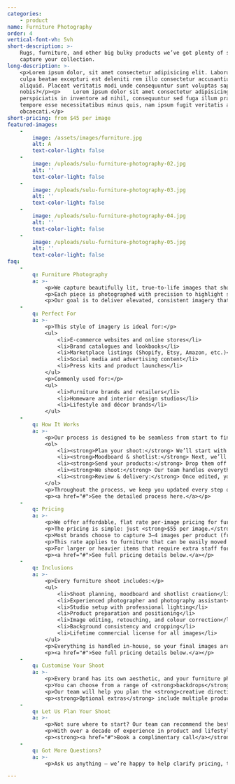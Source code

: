```yaml
---
categories:
    - product
name: Furniture Photography
order: 4
vertical-font-vh: 5vh
short-description: >-
    Rugs, furniture, and other big bulky products we’ve got plenty of space to
    capture your collection.
long-description: >-
    <p>Lorem ipsum dolor, sit amet consectetur adipisicing elit. Laborum in
    culpa beatae excepturi est deleniti rem illo consectetur accusantium
    aliquid. Placeat veritatis modi unde consequuntur sunt voluptas sapiente hic
    nobis?</p><p>    Lorem ipsum dolor sit amet consectetur adipisicing elit. Ex
    perspiciatis in inventore ad nihil, consequuntur sed fuga illum praesentium
    tempore esse necessitatibus minus quis, nam ipsum fugit veritatis aut
    obcaecati.</p>
short-pricing: from $45 per image
featured-images:
    -
        image: /assets/images/furniture.jpg
        alt: A
        text-color-light: false
    -
        image: /uploads/sulu-furniture-photography-02.jpg
        alt: ''
        text-color-light: false
    -
        image: /uploads/sulu-furniture-photography-03.jpg
        alt: ''
        text-color-light: false
    -
        image: /uploads/sulu-furniture-photography-04.jpg
        alt: ''
        text-color-light: false
    -
        image: /uploads/sulu-furniture-photography-05.jpg
        alt: ''
        text-color-light: false
faq:
    -
        q: Furniture Photography
        a: >-
            <p>We capture beautifully lit, true-to-life images that showcase your furniture’s design, materials, and craftsmanship.</p>
            <p>Each piece is photographed with precision to highlight shape, texture, and finish, ensuring your products look professional, inviting, and ready for your website or catalogue.</p>
            <p>Our goal is to deliver elevated, consistent imagery that reflects your brand’s quality and attention to detail.</p>
    -
        q: Perfect For
        a: >-
            <p>This style of imagery is ideal for:</p>
            <ul>
                <li>E-commerce websites and online stores</li>
                <li>Brand catalogues and lookbooks</li>
                <li>Marketplace listings (Shopify, Etsy, Amazon, etc.)</li>
                <li>Social media and advertising content</li>
                <li>Press kits and product launches</li>
            </ul>
            <p>Commonly used for:</p>
            <ul>
                <li>Furniture brands and retailers</li>
                <li>Homeware and interior design studios</li>
                <li>Lifestyle and décor brands</li>
            </ul>
    -
        q: How It Works
        a: >-
            <p>Our process is designed to be seamless from start to finish:</p>
            <ol>
                <li><strong>Plan your shoot:</strong> We’ll start with a call with one of our experienced shoot producers to get to know your brand, collection, and goals for the shoot, and walk you through exactly what to expect.</li>
                <li><strong>Moodboard & shotlist:</strong> Next, we’ll create a detailed shoot plan that covers everything from product styling and backdrop colours to lighting setup and camera angles. You’ll see exactly what’s being captured before we start so there are no surprises.</li>
                <li><strong>Send your products:</strong> Drop them off to our Bali studio or ship them through our trusted local and international partners. We’ll confirm setup requirements in advance to ensure the right space and lighting for your furniture pieces.</li>
                <li><strong>We shoot:</strong> Our team handles everything from lighting and positioning to capturing every angle according to your shotlist, ensuring consistent results across your collection.</li>
                <li><strong>Review & delivery:</strong> Once edited, your images are uploaded to a private gallery for your review and final approval before delivery.</li>
            </ol>
            <p>Throughout the process, we keep you updated every step of the way so you can relax knowing your shoot is in expert hands.</p>
            <p><a href="#">See the detailed process here.</a></p>
    -
        q: Pricing
        a: >-
            <p>We offer affordable, flat rate per-image pricing for furniture photography, with a rate that already includes studio rental, professional lighting, product styling, photographer, and professional editing and retouching. It’s an end-to-end service for one simple price.</p>
            <p>The pricing is simple: just <strong>$55 per image.</strong></p>
            <p>Most brands choose to capture 3–4 images per product (front, side, back, and detail) for a complete, professional presentation.</p>
            <p>This rate applies to furniture that can be easily moved and positioned by one person, generally under <strong>1 metre in size</strong> and <strong>20 kilograms in weight.</strong></p>
            <p>For larger or heavier items that require extra staff for setup or placement, an additional handling fee may apply.</p>
            <p><a href="#">See full pricing details below.</a></p>
    -
        q: Inclusions
        a: >-
            <p>Every furniture shoot includes:</p>
            <ul>
                <li>Shoot planning, moodboard and shotlist creation</li>
                <li>Experienced photographer and photography assistant</li>
                <li>Studio setup with professional lighting</li>
                <li>Product preparation and positioning</li>
                <li>Image editing, retouching, and colour correction</li>
                <li>Background consistency and cropping</li>
                <li>Lifetime commercial license for all images</li>
            </ul>
            <p>Everything is handled in-house, so your final images are cohesive, polished, and ready to use across your website, social media, and marketing channels.</p>
            <p><a href="#">See full pricing details below.</a></p>
    -
        q: Customise Your Shoot
        a: >-
            <p>Every brand has its own aesthetic, and your furniture photography should reflect that.</p>
            <p>You can choose from a range of <strong>backdrops</strong> — including solid colours, transparent, polished concrete, and textured limestone walls — and select your preferred <strong>lighting style</strong>, whether soft and even or natural daylight with shadows.</p>
            <p>Our team will help you plan the <strong>creative direction</strong> of your shoot, including the <strong>angles, composition, and styling</strong> to best showcase your pieces and ensure visual consistency across your collection.</p>
            <p><strong>Optional extras</strong> include multiple products captured together, <strong>styled scenes</strong>, or <strong>action shots</strong> of your products in use.</p>
    -
        q: Let Us Plan Your Shoot
        a: >-
            <p>Not sure where to start? Our team can recommend the best package based on your goals and help you plan the perfect furniture shoot for your brand.</p>
            <p>With over a decade of experience in product and lifestyle photography, we’ll guide you through everything from lighting and setup to styling and delivery timelines.</p>
            <p><strong><a href="#">Book a complimentary call</a></strong> and let’s bring your collection to life.</p>
    -
        q: Got More Questions?
        a: >-
            <p>Ask us anything — we’re happy to help clarify pricing, timelines, workflow or review your moodboard and let you know what’s possible for your shoot.</p>

---
```

